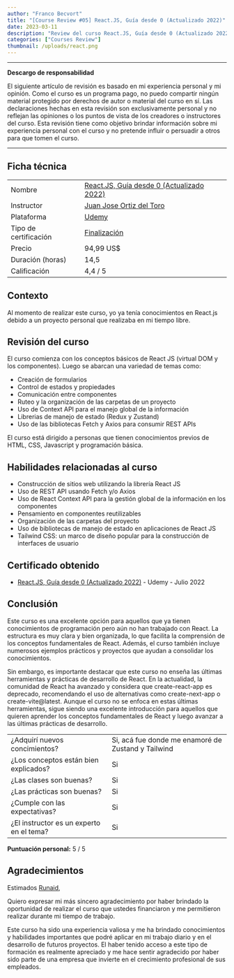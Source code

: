 ```yaml
---
author: "Franco Becvort"
title: "[Course Review #05] React.JS, Guía desde 0 (Actualizado 2022)"
date: 2023-03-11
description: "Review del curso React.JS, Guía desde 0 (Actualizado 2022)"
categories: ["Courses Review"]
thumbnail: /uploads/react.png
---
```


---

**Descargo de responsabilidad**

El siguiente artículo de revisión es basado en mi experiencia personal y mi opinión. Como el curso es un programa pago, no puedo compartir ningún material protegido por derechos de autor o material del curso en sí. Las declaraciones hechas en esta revisión son exclusivamente personal y no reflejan las opiniones o los puntos de vista de los creadores o instructores del curso. Esta revisión tiene como objetivo brindar información sobre mi experiencia personal con el curso y no pretende influir o persuadir a otros para que tomen el curso.

---

## Ficha técnica

|                       |                                                                                                                                                                                                                    |
| --------------------- | ------------------------------------------------------------------------------------------------------------------------------------------------------------------------------------------------------------------ |
| Nombre                | [React.JS, Guía desde 0 \(Actualizado 2022\)](https://www.udemy.com/course/reactjs-guia-desde-0/)                                                                                                                  |
| Instructor            | [Juan Jose Ortiz del Toro](https://www.linkedin.com/in/juan-jose-ortiz-del-toro-226236ab/)                                                                                                                         |
| Plataforma            | [Udemy](https://www.udemy.com/)                                                                                                                                                                                    |
| Tipo de certificación | [Finalización](https://support.udemy.com/hc/es/sections/360011037194-Certificados-de-finalizaci%C3%B3n#:~:text=Los%20certificados%20de%20finalizaci%C3%B3n%20sirven,certificados%20no%20tienen%20validez%20legal.) |
| Precio                | 94,99 US$                                                                                                                                                                                                          |
| Duración \(horas\)    | 14,5                                                                                                                                                                                                               |
| Calificación          | 4,4 / 5                                                                                                                                                                                                            |

## Contexto

Al momento de realizar este curso, yo ya tenía conocimientos en React.js debido a un proyecto personal que realizaba en mi tiempo libre.

## Revisión del curso

El curso comienza con los conceptos básicos de React JS \(virtual DOM y los componentes\). Luego se abarcan una variedad de temas como:

- Creación de formularios
- Control de estados y propiedades
- Comunicación entre componentes
- Ruteo y la organización de las carpetas de un proyecto
- Uso de Context API para el manejo global de la información
- Librerias de manejo de estado \(Redux y Zustand\)
- Uso de las bibliotecas Fetch y Axios para consumir REST APIs

El curso está dirigido a personas que tienen conocimientos previos de HTML, CSS, Javascript y programación básica.

## Habilidades relacionadas al curso

- Construcción de sitios web utilizando la librería React JS
- Uso de REST API usando Fetch y/o Axios
- Uso de React Context API para la gestión global de la información en los componentes
- Pensamiento en componentes reutilizables
- Organización de las carpetas del proyecto
- Uso de bibliotecas de manejo de estado en aplicaciones de React JS
- Tailwind CSS: un marco de diseño popular para la construcción de interfaces de usuario

## Certificado obtenido

- [React.JS, Guía desde 0 \(Actualizado 2022\)](https://udemy-certificate.s3.amazonaws.com/pdf/UC-47b54249-0cba-479f-8941-763197877682.pdf) - Udemy - Julio 2022

## Conclusión

Este curso es una excelente opción para aquellos que ya tienen conocimientos de programación pero aún no han trabajado con React. La estructura es muy clara y bien organizada, lo que facilita la comprensión de los conceptos fundamentales de React. Además, el curso también incluye numerosos ejemplos prácticos y proyectos que ayudan a consolidar los conocimientos.

Sin embargo, es importante destacar que este curso no enseña las últimas herramientas y prácticas de desarrollo de React. En la actualidad, la comunidad de React ha avanzado y considera que create-react-app es deprecado, recomendando el uso de alternativas como create-next-app o create-vite@latest. Aunque el curso no se enfoca en estas últimas herramientas, sigue siendo una excelente introducción para aquellos que quieren aprender los conceptos fundamentales de React y luego avanzar a las últimas prácticas de desarrollo.

|                                          |                                                    |
| ---------------------------------------- | -------------------------------------------------- |
| ¿Adquirí nuevos concimientos?            | Si, acá fue donde me enamoré de Zustand y Tailwind |
| ¿Los conceptos están bien explicados?    | Si                                                 |
| ¿Las clases son buenas?                  | Si                                                 |
| ¿Las prácticas son buenas?               | Si                                                 |
| ¿Cumple con las expectativas?            | Si                                                 |
| ¿El instructor es un experto en el tema? | Si                                                 |

**Puntuación personal:** 5 / 5

## Agradecimientos

Estimados [Runaid](https://www.runaid.com.ar/index.php?languaje=es),

Quiero expresar mi más sincero agradecimiento por haber brindado la oportunidad de realizar el curso que ustedes financiaron y me permitieron realizar durante mi tiempo de trabajo.

Este curso ha sido una experiencia valiosa y me ha brindado conocimientos y habilidades importantes que podré aplicar en mi trabajo diario y en el desarrollo de futuros proyectos. El haber tenido acceso a este tipo de formación es realmente apreciado y me hace sentir agradecido por haber sido parte de una empresa que invierte en el crecimiento profesional de sus empleados.
